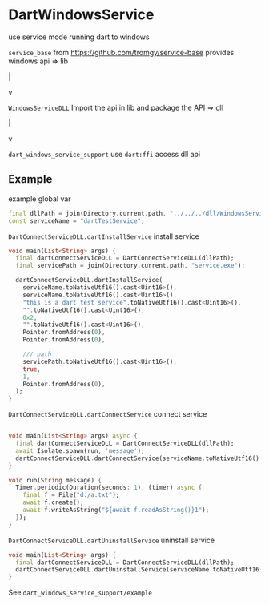 # DartWindowsService

use service mode running dart to windows

`service_base` from  https://github.com/tromgy/service-base   provides windows api => lib

 |

 v

`WindowsServiceDLL` Import the api in lib and package the API => dll

 |

 v

`dart_windows_service_support` use `dart:ffi` access dll api

## Example

example global var

```dart
final dllPath = join(Directory.current.path, "../../../dll/WindowsServiceDLL.dll");
const serviceName = "dartTestService";
```

`DartConnectServiceDLL.dartInstallService`  install service

```dart
void main(List<String> args) {
  final dartConnectServiceDLL = DartConnectServiceDLL(dllPath);
  final servicePath = join(Directory.current.path, "service.exe");

  dartConnectServiceDLL.dartInstallService(
    serviceName.toNativeUtf16().cast<Uint16>(),
    serviceName.toNativeUtf16().cast<Uint16>(),
    "this is a dart test service".toNativeUtf16().cast<Uint16>(),
    "".toNativeUtf16().cast<Uint16>(),
    0x2,
    "".toNativeUtf16().cast<Uint16>(),
    Pointer.fromAddress(0),
    Pointer.fromAddress(0),

    /// path
    servicePath.toNativeUtf16().cast<Uint16>(),
    true,
    1,
    Pointer.fromAddress(0),
  );
}
```

`DartConnectServiceDLL.dartConnectService`  connect service

```dart

void main(List<String> args) async {
  final dartConnectServiceDLL = DartConnectServiceDLL(dllPath);
  await Isolate.spawn(run, 'message');
  dartConnectServiceDLL.dartConnectService(serviceName.toNativeUtf16().cast<Uint16>());
}

void run(String message) {
  Timer.periodic(Duration(seconds: 1), (timer) async {
    final f = File("d:/a.txt");
    await f.create();
    await f.writeAsString("${await f.readAsString()}1");
  });
}

```

`DartConnectServiceDLL.dartUninstallService`  uninstall service

```dart
void main(List<String> args) {
  final dartConnectServiceDLL = DartConnectServiceDLL(dllPath);
  dartConnectServiceDLL.dartUninstallService(serviceName.toNativeUtf16().cast<Uint16>());
}
```

See `dart_windows_service_support/example`
